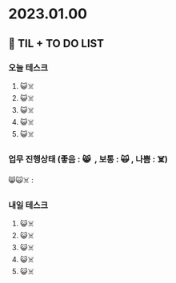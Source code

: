 # 2023.01.00

## 📓 TIL + TO DO LIST

### 오늘 테스크

1. 😺☠️
2. 😺☠️
3. 😺☠️
4. 😺☠️
5. 😺☠️

### 업무 진행상태 (좋음 : 😸  , 보통 : 🙀 , 나쁨 : ☠️)

😸🙀☠️ :

### 내일 테스크

1. 😺☠️
2. 😺☠️
3. 😺☠️
4. 😺☠️
5. 😺☠️
